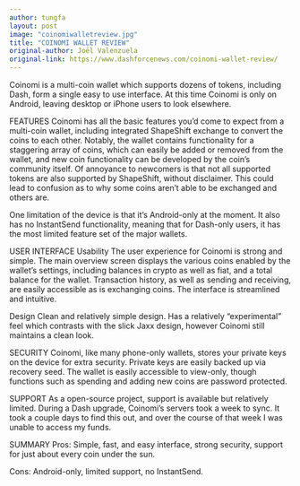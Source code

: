 ```yaml
---
author: tungfa
layout: post
image: "coinomiwalletreview.jpg"
title: "COINOMI WALLET REVIEW"
original-author: Joël Valenzuela
original-link: https://www.dashforcenews.com/coinomi-wallet-review/
---
```


Coinomi is a multi-coin wallet which supports dozens of tokens, including Dash, form a single easy to use interface. At this time Coinomi is only on Android, leaving desktop or iPhone users to look elsewhere.

FEATURES
Coinomi has all the basic features you’d come to expect from a multi-coin wallet, including integrated ShapeShift exchange to convert the coins to each other. Notably, the wallet contains functionality for a staggering array of coins, which can easily be added or removed from the wallet, and new coin functionality can be developed by the coin’s community itself. Of annoyance to newcomers is that not all supported tokens are also supported by ShapeShift, without disclaimer. This could lead to confusion as to why some coins aren’t able to be exchanged and others are.

One limitation of the device is that it’s Android-only at the moment. It also has no InstantSend functionality, meaning that for Dash-only users, it has the most limited feature set of the major wallets.

USER INTERFACE
Usability The user experience for Coinomi is strong and simple. The main overview screen displays the various coins enabled by the wallet’s settings, including balances in crypto as well as fiat, and a total balance for the wallet. Transaction history, as well as sending and receiving, are easily accessible as is exchanging coins. The interface is streamlined and intuitive.

Design Clean and relatively simple design. Has a relatively “experimental” feel which contrasts with the slick Jaxx design, however Coinomi still maintains a clean look.

SECURITY
Coinomi, like many phone-only wallets, stores your private keys on the device for extra security. Private keys are easily backed up via recovery seed. The wallet is easily accessible to view-only, though functions such as spending and adding new coins are password protected.

SUPPORT
As a open-source project, support is available but relatively limited. During a Dash upgrade, Coinomi’s servers took a week to sync. It took a couple days to find this out, and over the course of that week I was unable to access my funds.

SUMMARY
Pros: Simple, fast, and easy interface, strong security, support for just about every coin under the sun.

Cons: Android-only, limited support, no InstantSend.
